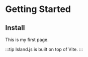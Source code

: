 # Getting Started

## Install

This is my first page.

:::tip
Island.js is built on top of Vite.
:::
